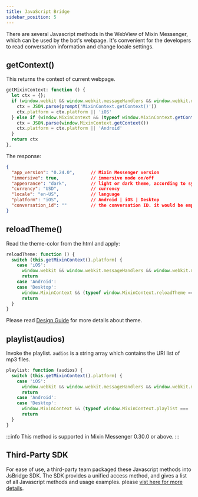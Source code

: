 ```yaml
---
title: JavaScript Bridge
sidebar_position: 5
---
```


There are several Javascript methods in the WebView of Mixin Messenger, which can be used by the bot's webpage. It's convenient for the developers to read conversation information and change locale settings.

## getContext()

This returns the context of current webpage.

```js
getMixinContext: function () {
  let ctx = {};
  if (window.webkit && window.webkit.messageHandlers && window.webkit.messageHandlers.MixinContext) {
    ctx = JSON.parse(prompt('MixinContext.getContext()'))
    ctx.platform = ctx.platform || 'iOS'
  } else if (window.MixinContext && (typeof window.MixinContext.getContext === 'function')) {
    ctx = JSON.parse(window.MixinContext.getContext())
    ctx.platform = ctx.platform || 'Android'
  }
  return ctx
},
```

The response:

```json
{
  "app_version": "0.24.0",      // Mixin Messenger version
  "immersive": true,            // immersive mode on/off
  "appearance": "dark",         // light or dark theme, according to system settings
  "currency": "USD",            // currency
  "locale": "en-US",            // language
  "platform": "iOS",            // Android | iOS | Desktop
  "conversation_id": ""         // the conversation ID. it would be empty if the webpage is not open in a conversation
}
```

## reloadTheme()

Read the theme-color from the html and apply:

```js
reloadTheme: function () {
  switch (this.getMixinContext().platform) {
    case 'iOS':
      window.webkit && window.webkit.messageHandlers && window.webkit.messageHandlers.reloadTheme && window.webkit.messageHandlers.reloadTheme.postMessage('');
      return
    case 'Android':
    case 'Desktop':
      window.MixinContext && (typeof window.MixinContext.reloadTheme === 'function') && window.MixinContext.reloadTheme()
      return
  }
}
```

Please read [Design Guide](./dapp/design/overview) for more details about theme.

## playlist(audios)

Invoke the playlist. `audios` is a string array which contains the URI list of mp3 files.

```js
playlist: function (audios) {
  switch (this.getMixinContext().platform) {
    case 'iOS':
      window.webkit && window.webkit.messageHandlers && window.webkit.messageHandlers.playlist && window.webkit.messageHandlers.playlist.postMessage(audios);
      return
    case 'Android':
    case 'Desktop':
      window.MixinContext && (typeof window.MixinContext.playlist === 'function') && window.MixinContext.playlist(audios)
      return
  }
}
```

:::info
This method is supported in Mixin Messenger 0.30.0 or above.
:::

## Third-Party SDK

For ease of use, a third-party team packaged these Javascript methods into JsBridge SDK. The SDK provides a unified access method, and gives a list of all Javascript methods and usage examples. please [vist here for more details](https://fox-one.github.io/mixin-sdk-jsbridge/#/).

